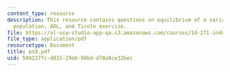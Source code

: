 ```yaml
---
content_type: resource
description: This resource contains questions on equilibrium of a variant, revenue,
  population, AOL, and Tirole exercise.
file: https://ol-ocw-studio-app-qa.s3.amazonaws.com/courses/14-271-industrial-organization-i-fall-2005/594227fcd83229eb90bdd78a8ce32bec_ps8.pdf
file_type: application/pdf
resourcetype: Document
title: ps8.pdf
uid: 594227fc-d832-29eb-90bd-d78a8ce32bec
---
```


